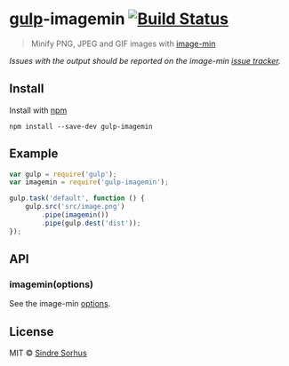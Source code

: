 # [gulp](https://github.com/wearefractal/gulp)-imagemin [![Build Status](https://secure.travis-ci.org/sindresorhus/gulp-imagemin.png?branch=master)](http://travis-ci.org/sindresorhus/gulp-imagemin)

> Minify PNG, JPEG and GIF images with [image-min](https://github.com/kevva/image-min)

*Issues with the output should be reported on the image-min [issue tracker](https://github.com/kevva/image-min/issues).*


## Install

Install with [npm](https://npmjs.org/package/gulp-imagemin)

```
npm install --save-dev gulp-imagemin
```


## Example

```js
var gulp = require('gulp');
var imagemin = require('gulp-imagemin');

gulp.task('default', function () {
	gulp.src('src/image.png')
		.pipe(imagemin())
		.pipe(gulp.dest('dist'));
});
```


## API

### imagemin(options)

See the image-min [options](https://github.com/kevva/image-min#options).


## License

MIT © [Sindre Sorhus](http://sindresorhus.com)
